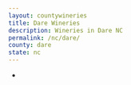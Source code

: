 ```yaml
---
layout: countywineries
title: Dare Wineries
description: Wineries in Dare NC
permalink: /nc/dare/
county: dare
state: nc
---
```

-
